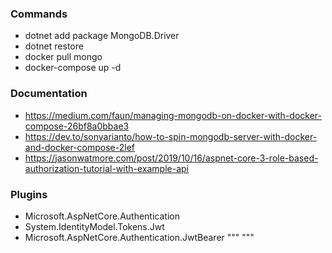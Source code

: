 ### Commands
* dotnet add package MongoDB.Driver
* dotnet restore
* docker pull mongo
* docker-compose up -d
### Documentation
* https://medium.com/faun/managing-mongodb-on-docker-with-docker-compose-26bf8a0bbae3
* https://dev.to/sonyarianto/how-to-spin-mongodb-server-with-docker-and-docker-compose-2lef
* https://jasonwatmore.com/post/2019/10/16/aspnet-core-3-role-based-authorization-tutorial-with-example-api
### Plugins
* Microsoft.AspNetCore.Authentication
* System.IdentityModel.Tokens.Jwt
* Microsoft.AspNetCore.Authentication.JwtBearer
"""
  <ItemGroup>
    <PackageReference Include="MongoDB.Driver" Version="2.10.4" />
  </ItemGroup>
"""
